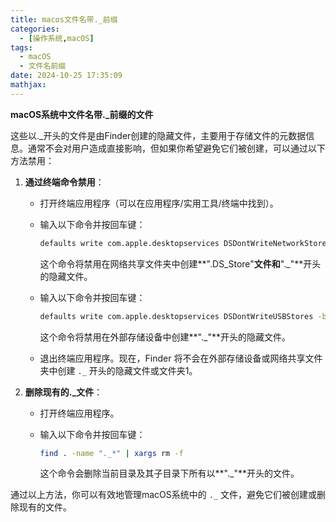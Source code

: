 ```yaml
---
title: macos文件名带._前缀
categories:
  - [操作系统,macOS]
tags:
  - macOS
  - 文件名前缀
date: 2024-10-25 17:35:09
mathjax:
---
```


**macOS系统中文件名带._前缀的文件**

这些以._开头的文件是由Finder创建的隐藏文件，主要用于存储文件的元数据信息。通常不会对用户造成直接影响，但如果你希望避免它们被创建，可以通过以下方法禁用：

1. ‌**通过终端命令禁用**‌：

   - 打开终端应用程序（可以在应用程序/实用工具/终端中找到）。

   - 输入以下命令并按回车键：

     ```bash
     defaults write com.apple.desktopservices DSDontWriteNetworkStores -booltrue
     ```

     这个命令将禁用在网络共享文件夹中创建**".DS_Store"**文件和**"._"**开头的隐藏文件。

   - 输入以下命令并按回车键：

     ```bash
     defaults write com.apple.desktopservices DSDontWriteUSBStores -booltrue
     ```

     这个命令将禁用在外部存储设备中创建**"._"**开头的隐藏文件。

   - 退出终端应用程序。现在，Finder 将不会在外部存储设备或网络共享文件夹中创建 `._` 开头的隐藏文件或文件夹‌1。

2. ‌**删除现有的._文件**‌：

   - 打开终端应用程序。

   - 输入以下命令并按回车键：

     ```bash
     find . -name "._*" | xargs rm -f
     ```

     这个命令会删除当前目录及其子目录下所有以**"._"**开头的文件‌。

通过以上方法，你可以有效地管理macOS系统中的 `._` 文件，避免它们被创建或删除现有的文件。

